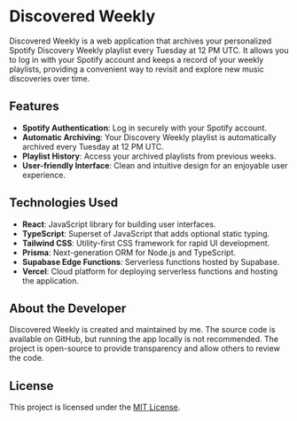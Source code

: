 # Discovered Weekly

Discovered Weekly is a web application that archives your personalized Spotify Discovery Weekly playlist every Tuesday at 12 PM UTC. It allows you to log in with your Spotify account and keeps a record of your weekly playlists, providing a convenient way to revisit and explore new music discoveries over time.

## Features

- **Spotify Authentication**: Log in securely with your Spotify account.
- **Automatic Archiving**: Your Discovery Weekly playlist is automatically archived every Tuesday at 12 PM UTC.
- **Playlist History**: Access your archived playlists from previous weeks.
- **User-friendly Interface**: Clean and intuitive design for an enjoyable user experience.

## Technologies Used

- **React**: JavaScript library for building user interfaces.
- **TypeScript**: Superset of JavaScript that adds optional static typing.
- **Tailwind CSS**: Utility-first CSS framework for rapid UI development.
- **Prisma**: Next-generation ORM for Node.js and TypeScript.
- **Supabase Edge Functions**: Serverless functions hosted by Supabase.
- **Vercel**: Cloud platform for deploying serverless functions and hosting the application.

## About the Developer

Discovered Weekly is created and maintained by me. The source code is available on GitHub, but running the app locally is not recommended. The project is open-source to provide transparency and allow others to review the code.

## License

This project is licensed under the [MIT License](LICENSE).